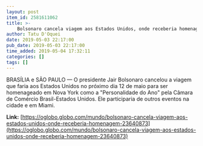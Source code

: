 ```yaml
---
layout: post
item_id: 2581611062
title: >-
    Bolsonaro cancela viagem aos Estados Unidos, onde receberia homenagem
author: Tatu D'Oquei
date: 2019-05-03 22:17:00
pub_date: 2019-05-03 22:17:00
time_added: 2019-05-04 17:32:11
categories: []
tags: []
---
```


BRASÍLIA e SÃO PAULO — O presidente Jair Bolsonaro cancelou a viagem que faria aos Estados Unidos no próximo dia 12 de maio para ser homenageado em Nova York como a "Personalidade do Ano" pela Câmara de Comércio Brasil-Estados Unidos. Ele participaria de outros eventos na cidade e em Miami.

**Link:** [https://oglobo.globo.com/mundo/bolsonaro-cancela-viagem-aos-estados-unidos-onde-receberia-homenagem-23640873](https://oglobo.globo.com/mundo/bolsonaro-cancela-viagem-aos-estados-unidos-onde-receberia-homenagem-23640873)

